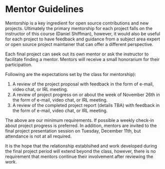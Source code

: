 # Mentor Guidelines

Mentorship is a key ingredient for open source contributions and new projects. Ultimately the primary mentorship for each project falls on the instructor of this course (Daniel Shiffman), however, it would also be useful for each project to have feedback and guidance from a subject area expert or open source project maintainer that can offer a different perspective.

Each final project can seek out its own mentor or ask the instructor to facilitate finding a mentor. Mentors will receive a small honorarium for their participation.

Following are the expectations set by the class for mentorship):

1. A review of the project proposal with feedback in the form of e-mail, video chat, or IRL meeting.
2. A review of project progress on or about the week of November 26th in the form of e-mail, video chat, or IRL meeting.
3. A review of the completed project report (details TBA) with feedback in the form of e-mail, video chat, or IRL meeting.

The above are our minimum requirements. If possible a weekly check-in about project progress is preferred. In addition, mentors are invited to the final project presentation session on Tuesday, December 11th, but attendance is not at all required.

It is the hope that the relationship establsihed and work developed during the final project period will extend beyond the class, however, there is no requirement that mentors continue their involvement after reviewing the work.
